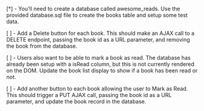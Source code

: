   [*] - You'll need to create a database called awesome_reads.
    Use the provided database.sql file to create the books table and setup some test data.

  [ ] - Add a Delete button for each book. This should make an AJAX call to a DELETE endpoint, passing the book id as a URL parameter, and removing the book from the database.

  [ ] - Users also want to be able to mark a book as read. The database has already been setup with a isRead column, but this is not currently rendered on the DOM. Update the book list display to show if a book has been read or not.

  [ ] - Add another button to each book allowing the user to Mark as Read. This should trigger a PUT AJAX call, passing the book id as a URL parameter, and update the book record in the database.

